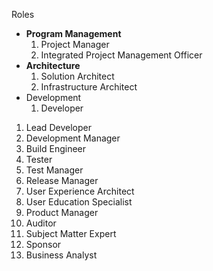 Roles
- **Program Management**
	1. Project Manager
	2. Integrated Project Management Officer
- **Architecture**
	1. Solution Architect
	2. Infrastructure Architect
- Development
	1. Developer
1. Lead Developer
2. Development Manager
3. Build Engineer
4. Tester
5. Test Manager
6. Release Manager
7. User Experience Architect
8. User Education Specialist
9. Product Manager
10. Auditor
11. Subject Matter Expert
12. Sponsor
13. Business Analyst
